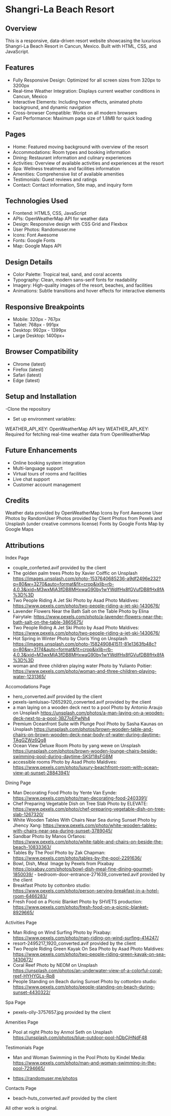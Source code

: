 # Shangri-La Beach Resort

## Overview

This is a responsive, data-driven resort website showcasing the luxurious Shangri-La Beach Resort in Cancun, Mexico. Built with HTML, CSS, and JavaScript.

## Features

- Fully Responsive Design: Optimized for all screen sizes from 320px to 3200px
- Real-time Weather Integration: Displays current weather conditions in Cancun, Mexico
- Interactive Elements: Including hover effects, animated photo background, and dynamic navigation
- Cross-browser Compatible: Works on all modern browsers
- Fast Performance: Maximum page size of 1.8MB for quick loading

## Pages

- Home: Featured moving background with overview of the resort
- Accommodations: Room types and booking information
- Dining: Restaurant information and culinary experiences
- Activities: Overview of available activities and experiences at the resort
- Spa: Wellness treatments and facilities information
- Amenities: Comprehensive list of available amenities
- Testimonials: Guest reviews and ratings
- Contact: Contact information, Site map, and inquiry form

## Technologies Used

- Frontend: HTML5, CSS, JavaScript
- APIs: OpenWeatherMap API for weather data
- Design: Responsive design with CSS Grid and Flexbox
- User Photos: Randomuser.me
- Icons: Font Awesome
- Fonts: Google Fonts
- Map: Google Maps API

## Design Details

- Color Palette: Tropical teal, sand, and coral accents
- Typography: Clean, modern sans-serif fonts for readability
- Imagery: High-quality images of the resort, beaches, and facilities
- Animations: Subtle transitions and hover effects for interactive elements

## Responsive Breakpoints

- Mobile: 320px - 767px
- Tablet: 768px - 991px
- Desktop: 992px - 1399px
- Large Desktop: 1400px+

## Browser Compatibility

- Chrome (latest)
- Firefox (latest)
- Safari (latest)
- Edge (latest)

## Setup and Installation

-Clone the repository

- Set up environment variables:

WEATHER_API_KEY: OpenWeatherMap API key
WEATHER_API_KEY: Required for fetching real-time weather data from OpenWeatherMap

## Future Enhancements

- Online booking system integration
- Multi-language support
- Virtual tours of rooms and facilities
- Live chat support
- Customer account management

## Credits

Weather data provided by OpenWeatherMap
Icons by Font Awesome
User Photos by RandomUser
Photos provided by Client
Photos from Pexels and Unsplash (under creative commons license)
Fonts by Google Fonts
Map by Google Maps

## Attributions

Index Page

- couple_conferted.avif provided by the client
- The golden palm trees
  Photo by Xavier Coiffic on Unsplash https://images.unsplash.com/photo-1537640685236-a9df2496e232?q=80&w=3270&auto=format&fit=crop&ixlib=rb-4.0.3&ixid=M3wxMjA3fDB8MHxwaG90by1wYWdlfHx8fGVufDB8fHx8fA%3D%3D
- Two People Riding A Jet Ski
  Photo by Asad Photo Maldives: https://www.pexels.com/photo/two-people-riding-a-jet-ski-1430676/
- Lavender Flowers Near the Bath Salt on the Table
  Photo by Elina Fairytale: https://www.pexels.com/photo/a-lavender-flowers-near-the-bath-salt-on-the-table-3865675/
- Two People Riding A Jet Ski
  Photo by Asad Photo Maldives: https://www.pexels.com/photo/two-people-riding-a-jet-ski-1430676/
- Hot Spring in Winter
  Photo by Cloris Ying on Unsplash https://images.unsplash.com/photo-1582490841511-81e1363fb48c?q=80&w=3174&auto=format&fit=crop&ixlib=rb-4.0.3&ixid=M3wxMjA3fDB8MHxwaG90by1wYWdlfHx8fGVufDB8fHx8fA%3D%3D
- woman and three children playing water
  Photo by Yulianto Poitier: https://www.pexels.com/photo/woman-and-three-children-playing-water-1231365/

Accomodations Page

- hero_converted.avif provided by the client
- pexels-iamluisao-12652920_converted.avif provided by the client
- a man laying on a wooden deck next to a pool
  Photo by Antonio Araujo on Unsplash https://unsplash.com/photos/a-man-laying-on-a-wooden-deck-next-to-a-pool-3BZ7oEPwNh4
- Premium Oceanfront Suite with Plunge Pool
  Photo by Sasha Kaunas on Unsplash https://unsplash.com/photos/brown-wooden-table-and-chairs-on-brown-wooden-deck-near-body-of-water-during-daytime-TAgGZWz6Qg8
- Ocean View Deluxe Room
  Photo by yang wewe on Unsplash https://unsplash.com/photos/brown-wooden-lounge-chairs-beside-swimming-pool-during-daytime-SKSf18sFGBM
- accessible rooms
  Photo by Asad Photo Maldives: https://www.pexels.com/photo/luxury-beachfront-room-with-ocean-view-at-sunset-28843941/

Dining Page

- Man Decorating Food
  Photo by Yente Van Eynde: https://www.pexels.com/photo/man-decorating-food-2403391/
- Chef Preparing Vegetable Dish on Tree Slab
  Photo by ELEVATE: https://www.pexels.com/photo/chef-preparing-vegetable-dish-on-tree-slab-1267320/
- White Wooden Tables With Chairs Near Sea during Sunset
  Photo by Jhency Xang: https://www.pexels.com/photo/white-wooden-tables-with-chairs-near-sea-during-sunset-3789045/
- Sandbar
  Photo by Manos Orfanos: https://www.pexels.com/photo/white-table-and-chairs-on-beside-the-beach-10833363/
- Tables By The Pool
  Photo by Zak Chapman: https://www.pexels.com/photo/tables-by-the-pool-2291636/
- Bowl, Dish, Meal 
  Image by Pexels from Pixabay
  https://pixabay.com/photos/bowl-dish-meal-fine-dining-gourmet-1850039/ - bedroom-door-entrance-271639_converted.avif provided by the client
- Breakfast
  Photo by cottonbro studio: https://www.pexels.com/photo/person-serving-breakfast-in-a-hotel-room-6466283/
- Fresh Food on a Picnic Blanket
  Photo by SHVETS production: https://www.pexels.com/photo/fresh-food-on-a-picnic-blanket-8929665/

Activities Page

- Man Riding on Wind Surfing
  Photo by Pixabay: https://www.pexels.com/photo/man-riding-on-wind-surfing-414247/
- resort-2495217_1920_converted.avif provided by the client
- Two People Riding Green Kayak On Sea
  Photo by Asad Photo Maldives: https://www.pexels.com/photo/two-people-riding-green-kayak-on-sea-1430672/
- Coral Reef
  Photo by NEOM on Unsplash https://unsplash.com/photos/an-underwater-view-of-a-colorful-coral-reef-HYHYGLs-Rp8
- People Standing on Beach during Sunset
  Photo by cottonbro studio: https://www.pexels.com/photo/people-standing-on-beach-during-sunset-4430322/

Spa Page

- pexels-olly-3757657.jpg provided by the client

Amenities Page

- Pool at night
  Photo by Anmol Seth on Unsplash https://unsplash.com/photos/blue-outdoor-pool-hDbCjHNdF48

Testimonials Page

- Man and Woman Swimming in the Pool
  Photo by Kindel Media: https://www.pexels.com/photo/man-and-woman-swimming-in-the-pool-7294665/

- https://randomuser.me/photos

Contacts Page

- beach-huts_converted.avif provided by the client

All other work is original.
